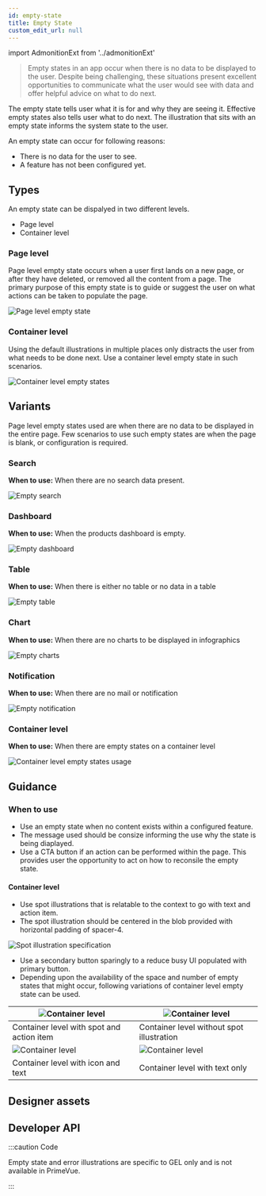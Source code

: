 ```yaml
---
id: empty-state
title: Empty State 
custom_edit_url: null
---
```


import AdmonitionExt from '../admonitionExt'

> Empty states in an app occur when there is no data to be displayed to the user. Despite being challenging, these situations present excellent opportunities to communicate what the user would see with data and offer helpful advice on what to do next.

The empty state tells user what it is for and why they are seeing it. Effective empty states also tells user what to do next. The illustration that sits with an empty state informs the system state to the user. 

An empty state can occur for following reasons:
* There is no data for the user to see.
* A feature has not been configured yet. 


## Types

An empty state can be dispalyed in two different levels.
* Page level
* Container level

### Page level

Page level empty state occurs when a user first lands on a new page, or after they have deleted, or removed all the content from a page. The primary purpose of this empty state is to guide or suggest the user on what actions can be taken to populate the page.

![Page level empty state](img/page-level-empty-state.svg)


### Container level

Using the default illustrations in multiple places only distracts the user from what needs to be done next. Use a container level empty state in such scenarios.

![Container level empty states](img/container-level-empty-state.svg)


## Variants

Page level empty states used are when there are no data to be displayed in the entire page. Few scenarios to use such empty states are when the page is blank, or configuration is required.

### Search

**When to use:** When there are no search data present.

![Empty search](img/empty-search.svg)

### Dashboard

**When to use:** When the products dashboard is empty.

![Empty dashboard](img/empty-dash.svg)

### Table

**When to use:** When there is  either no table or no data in a table

![Empty table](img/empty-table.svg)

### Chart

**When to use:** When there are no charts to be displayed in infographics

![Empty charts](img/empty-chart.svg)

### Notification

**When to use:** When there are no mail or notification

![Empty notification](img/empty-notification.svg)

### Container level

**When to use:** When there are empty states on a container level 

![Container level empty states usage](img/container-level-empty-state-variant.svg)


## Guidance

### When to use

* Use an empty state when no content exists within a configured feature.
* The message used should be consize informing the use why the state is being diaplayed.
* Use a CTA button if an action can be performed within the page. This provides user the opportunity to act on how to reconsile the empty state.

#### Container level
* Use spot illustrations that is relatable to the context to go with text and action item.
* The spot illustration should be centered in the blob provided with horizontal padding of spacer-4.

![Spot illustration specification](img/spot-illustration-specification.svg)
* Use a secondary button sparingly to a reduce busy UI populated with primary button.
* Depending upon the availability of the space and number of empty states that might occur, following variations of container level empty state can be used.

| ![Container level ](img/container-level.svg) | ![Container level ](img/container-level-no-spot.svg)  |
| --- | --- |
| Container level with spot and action item | Container level without spot illustration |
| ![Container level ](img/container-level-w-icon.svg) | ![Container level ](img/container-level-no-spot-no-cta.svg)
| Container level with icon and text | Container level with text only|



## Designer assets

<AdmonitionExt type="figma" url="https://www.figma.com/file/kzLxtqv6YGL0wotiqzgEo4/GEL-UI-Doc?node-id=1583%3A133034&t=wvR816gaBde6jnRE-4" />


## Developer API

:::caution Code

Empty state and error illustrations are specific to GEL only and is not available in PrimeVue.

:::